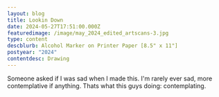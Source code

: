 ```yaml
---
layout: blog
title: Lookin Down
date: 2024-05-27T17:51:00.000Z
featuredimage: /image/may_2024_edited_artscans-3.jpg
type: content
descblurb: Alcohol Marker on Printer Paper [8.5" x 11"]
postyear: "2024"
contentdesc: Drawing
---
```

Someone asked if I was sad when I made this. I'm rarely ever sad, more contemplative if anything. Thats what this guys doing: contemplating.
